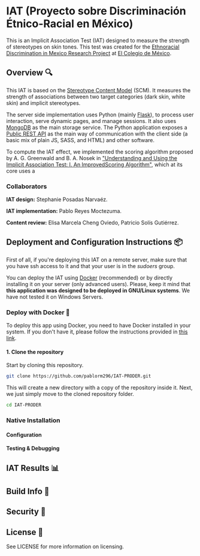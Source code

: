 # IAT (Proyecto sobre Discriminación Étnico-Racial en México)

This is an Implicit Association Test (IAT) designed to measure the strength of stereotypes on skin tones. This test was created for the [Ethnoracial Discrimination in Mexico Research Project](https://discriminacion.colmex.mx/) at [El Colegio de México](https://www.colmex.mx/en).

## Overview :mag:

This IAT is based on the [Stereotype Content Model](https://en.wikipedia.org/wiki/Stereotype_content_model) (SCM). It measures the strength of associations between two target categories (dark skin, white skin) and implicit stereotypes.

The server side implementation uses Python (mainly [Flask](https://flask.palletsprojects.com/en/1.1.x/)), to process user interaction, serve dynamic pages, and manage sessions. It also uses [MongoDB](https://www.mongodb.com/) as the main storage service. The Python application exposes a [Public REST API](https://en.wikipedia.org/wiki/Representational_state_transfer) as the main way of communication with the client side (a basic mix of plain JS, SASS, and HTML) and other software.

To compute the IAT effect, we implemented the scoring algorithm proposed by A. G. Greenwald and B. A. Nosek in ["Understanding and Using the Implicit Association Test: I. An ImprovedScoring Algorithm"](https://psycnet.apa.org/record/2003-05897-003), which at its core uses a 

### Collaborators

**IAT design:** Stephanie Posadas Narvaéz.

**IAT implementation:** Pablo Reyes Moctezuma.

**Content review:** Elisa Marcela Cheng Oviedo, Patricio Solís Gutiérrez.

## Deployment and Configuration Instructions :package:

First of all, if you're deploying this IAT on a remote server, make sure that you have ssh access to it and that your user is in the _sudoers_ group.

You can deploy the IAT using [Docker](https://www.docker.com/) (recommended) or by directly installing it on your server (only advanced users). Please, keep it mind that **this application was designed to be deployed in GNU/Linux systems**. We have not tested it on Windows Servers.

### Deploy with Docker :whale:

To deploy this app using Docker, you need to have Docker installed in your system. If you don't have it, please follow the instructions provided in [this link](https://docs.docker.com/engine/install/). 

#### 1. Clone the repository

Start by cloning this repository.

```bash
git clone https://github.com/pablorm296/IAT-PRODER.git
```

This will create a new directory with a copy of the repository inside it. Next, we just simply move to the cloned repository folder.

```bash
cd IAT-PRODER
```

### Native Installation

#### Configuration

#### Testing & Debugging

## IAT Results :bar_chart:

## Build Info :construction_worker:

## Security :police_car:

## License :page_with_curl:

See LICENSE for more information on licensing.
